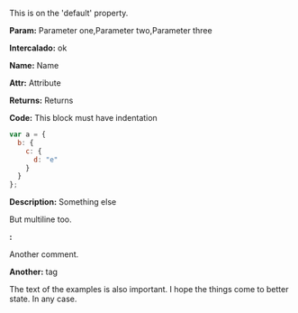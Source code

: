  

This is on the 'default' property.

**Param:** Parameter one,Parameter two,Parameter three

**Intercalado:** ok

**Name:** Name

**Attr:** Attribute

**Returns:** Returns

**Code:** This block must have indentation

```js
var a = {
  b: {
    c: {
      d: "e"
    }
  }
};
```


**Description:** Something else

But multiline too.

**:** 



 

Another comment.

**Another:** tag



 


The text of the examples is also important.
I hope the things come to better state.
In any case.




